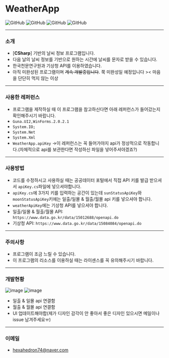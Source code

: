 # WeatherApp
![GitHub](https://img.shields.io/badge/developer-gloomn-blue)
![GitHub](https://img.shields.io/github/license/gloomn/WeatherApp)
![GitHub](https://img.shields.io/github/languages/top/gloomn/WeatherApp)
![GitHub](https://img.shields.io/github/languages/code-size/gloomn/WeatherApp)

---
### 소개
* [**CSharp**] 기반의 날씨 정보 프로그램입니다.
* 다음 날의 날씨 정보를 기반으로 원하는 시간에 날씨를 문자로 받을 수 있습니다.
* 한국천문연구원과 기상청 API를 이용하였습니다.
* 아직 미완성된 프로그램이며 ~~계속 개발중입니다~~. 쭉 미완성일 예정입니다 >< 마음을 단단히 먹지 않는 이상

---
### 사용한 레퍼런스
* 프로그램을 제작하실 때 이 프로그램을 참고하신다면 아래 레퍼런스가 들어갔는지 확인해주시기 바랍니다.
* ```Guna.UI2,WinForms.2.0.2.1```
* ```System.IO;```
* ```System.Net```
* ```System.Xml```
* ```WeatherApp.apiKey``` ->이 레퍼런스는 꼭 들어가야지 api가 정상적으로 작동합니다.(자체적으로 api를 보관한다면 작성하신 파일을 넣어주셔야겠죠?)

---
### 사용방법
* 코드를 수정하시고 사용하실 때는 공공데이터 포털에서 직접 API 키를 발급 받으셔서 ```apiKey.cs```파일에 넣으셔야합니다.
* ```apiKey.cs```에 3가지 키를 입력하는 공간이 있는데 ```sunStatusApiKey```와 ```moonStatusApiKey```키에는 일출/일몰 & 월출/월몰 api 키를 넣으셔야 합니다.
* ```weatherApiKey```에는 기상청 API를 넣으셔야 합니다.
* 일출/일몰 & 월출/월몰 API: ```https://www.data.go.kr/data/15012688/openapi.do```
* 기상청 API: ```https://www.data.go.kr/data/15084084/openapi.do```

---
### 주의사항
* 프로그램이 조금 느릴 수 있습니다.
* 이 프로그램의 리소스를 이용하실 때는 라이센스를 꼭 유의해주시기 바랍니다.

---
### 개발현황
![image](https://user-images.githubusercontent.com/86612194/125200557-a70c9400-e2a6-11eb-9d6b-a4b55c7039ef.png)
![image](https://user-images.githubusercontent.com/86612194/125200572-b25fbf80-e2a6-11eb-9754-ee07afc744b0.png)

* 일출 & 일몰 api 연결함
* 월출 & 월몰 api 연결함
* UI 업데이트해야합(제가 디자인 감각이 안 좋아서 좋은 디자인 있으시면 메일이나 issue 남겨주세요ㅠ)

---
### 이메일
* hexahedron74@naver.com

